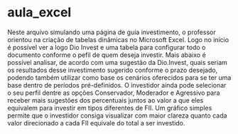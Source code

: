 # aula_excel
  Neste arquivo simulando uma página de guia investimento, o professor orientou na criação de tabelas dinâmicas no Microsoft Excel.
  Logo no início é possível ver a logo Dio Invest e uma tabela para configurar todo o documento conforme o pefil de quem deseja investir.
  Mais abaixo é possível analisar, de acordo com uma sugestão da Dio.Invest, quais seriam os resultados desse investimento sugerido conforme o prazo desejado, podendo também utilizar como base os cenários oferecidos para se ter uma base dentro de períodos pré-definidos.
  O investidor ainda pode selecionar o seu perfil dentre as opções Conservador, Moderador e Agressivo para receber mais sugestões dos percentuais juntos ao valor a que eles equivalem para investir em tipos diferentes de FII. Um gráfico simples permite que o investidor consiga visualizar com maior clareza quanto cada valor direcionado a cada FII equivale do total a ser investido.
  
  
